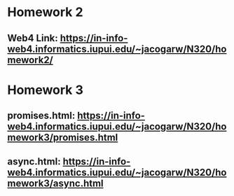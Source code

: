 # Homework 2

## Web4 Link: https://in-info-web4.informatics.iupui.edu/~jacogarw/N320/homework2/

# Homework 3

## promises.html: https://in-info-web4.informatics.iupui.edu/~jacogarw/N320/homework3/promises.html
## async.html: https://in-info-web4.informatics.iupui.edu/~jacogarw/N320/homework3/async.html
